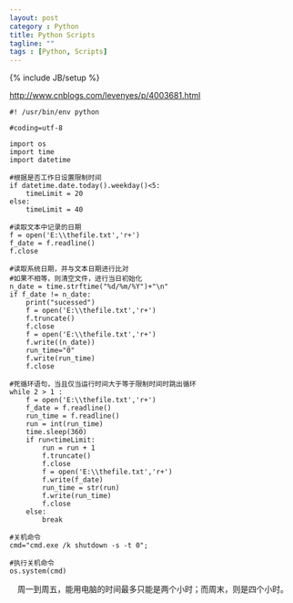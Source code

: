 ```yaml
---
layout: post
category : Python
title: Python Scripts
tagline: ""
tags : [Python, Scripts]
---
```

{% include JB/setup %}


http://www.cnblogs.com/levenyes/p/4003681.html



    #! /usr/bin/env python

    #coding=utf-8

    import os 
    import time   
    import datetime   

    #根据是否工作日设置限制时间
    if datetime.date.today().weekday()<5:
        timeLimit = 20
    else:
        timeLimit = 40

    #读取文本中记录的日期
    f = open('E:\\thefile.txt','r+')
    f_date = f.readline()
    f.close

    #读取系统日期，并与文本日期进行比对
    #如果不相等，则清空文件，进行当日初始化
    n_date = time.strftime("%d/%m/%Y")+"\n"
    if f_date != n_date:
        print("sucessed")
        f = open('E:\\thefile.txt','r+')
        f.truncate()
        f.close
        f = open('E:\\thefile.txt','r+')
        f.write((n_date))
        run_time="0"
        f.write(run_time)
        f.close

    #死循环语句，当且仅当运行时间大于等于限制时间时跳出循环
    while 2 > 1 :
        f = open('E:\\thefile.txt','r+')
        f_date = f.readline()
        run_time = f.readline()
        run = int(run_time)
        time.sleep(360)
        if run<timeLimit:
            run = run + 1
            f.truncate()
            f.close
            f = open('E:\\thefile.txt','r+')
            f.write(f_date)
            run_time = str(run)
            f.write(run_time)
            f.close
        else:
            break

    #关机命令       
    cmd="cmd.exe /k shutdown -s -t 0";

    #执行关机命令
    os.system(cmd)


　周一到周五，能用电脑的时间最多只能是两个小时；而周末，则是四个小时。
